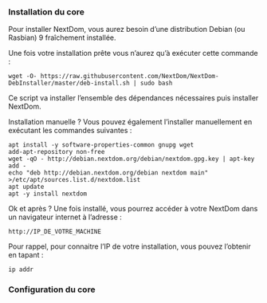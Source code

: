 ### Installation du core
Pour installer NextDom, vous aurez besoin d’une distribution Debian (ou Rasbian) 9 fraîchement installée.

Une fois votre installation prête vous n’aurez qu’à exécuter cette commande :
```
wget -O- https://raw.githubusercontent.com/NextDom/NextDom-DebInstaller/master/deb-install.sh | sudo bash
```
Ce script va installer l’ensemble des dépendances nécessaires puis installer NextDom.

Installation manuelle ?
Vous pouvez également l’installer manuellement en exécutant les commandes suivantes :
```
apt install -y software-properties-common gnupg wget
add-apt-repository non-free
wget -qO - http://debian.nextdom.org/debian/nextdom.gpg.key | apt-key add -
echo "deb http://debian.nextdom.org/debian nextdom main" >/etc/apt/sources.list.d/nextdom.list
apt update
apt -y install nextdom
```

Ok et après ?
Une fois installé, vous pourrez accéder à votre NextDom dans un navigateur internet à l’adresse :

```
http://IP_DE_VOTRE_MACHINE
```

Pour rappel, pour connaitre l’IP de votre installation, vous pouvez l’obtenir en tapant :

```
ip addr
```

### Configuration du core

